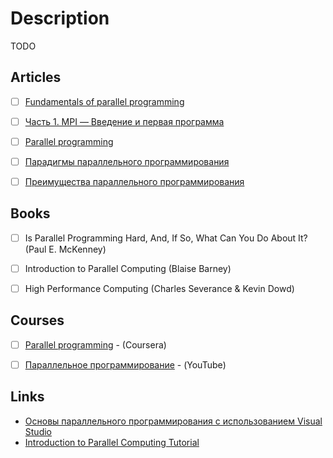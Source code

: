 # Description

TODO


## Articles

- [ ] [Fundamentals of parallel programming](https://curc.readthedocs.io/en/latest/programming/parallel-programming-fundamentals.html)
- [ ] [Часть 1. MPI — Введение и первая программа](https://habr.com/ru/post/548266/)
- [ ] [Parallel programming](https://encyclopediaofmath.org/wiki/Parallel_programming)
- [ ] [Парадигмы параллельного программирования](https://pro-prof.com/forums/topic/parallel-programming-paradigms)
- [ ] [Преимущества параллельного программирования](http://www.k2x2.info/kompyutery_i_internet/parallelnoe_i_raspredelennoe_programmirovanie_na_s/p3.php)


## Books

- [ ] Is Parallel Programming Hard, And, If So, What Can You Do About It? (Paul E. McKenney)
- [ ] Introduction to Parallel Computing (Blaise Barney)
- [ ] High Performance Computing (Charles Severance & Kevin Dowd)


## Courses

- [ ] [Parallel programming](https://www.coursera.org/learn/scala-parallel-programming) - (Coursera)
- [ ] [Параллельное программирование](https://youtube.com/playlist?list=PLlb7e2G7aSpQCPeKTcVBHJns_JOxrc_fT) - (YouTube)


## Links

- [Основы параллельного программирования с использованием Visual Studio](https://intuit.ru/studies/courses/4807/1055/info)
- [Introduction to Parallel Computing Tutorial](https://hpc.llnl.gov/training/tutorials/introduction-parallel-computing-tutorial)
